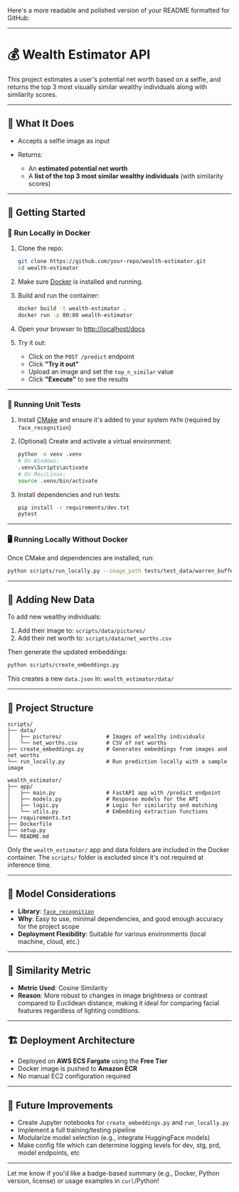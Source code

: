 Here's a more readable and polished version of your README formatted for GitHub:

---

# 💰 Wealth Estimator API

This project estimates a user's potential net worth based on a selfie, and returns the top 3 most visually similar wealthy individuals along with similarity scores.

---

## 📸 What It Does

* Accepts a selfie image as input
* Returns:

  * An **estimated potential net worth**
  * A **list of the top 3 most similar wealthy individuals** (with similarity scores)

---

## 🚀 Getting Started

### 🐳 Run Locally in Docker

1. Clone the repo:

   ```bash
   git clone https://github.com/your-repo/wealth-estimator.git
   cd wealth-estimator
   ```

2. Make sure [Docker](https://www.docker.com/products/docker-desktop/) is installed and running.

3. Build and run the container:

   ```bash
   docker build -t wealth-estimator .
   docker run -p 80:80 wealth-estimator
   ```

4. Open your browser to [http://localhost/docs](http://localhost/docs)

5. Try it out:

   * Click on the `POST /predict` endpoint
   * Click **"Try it out"**
   * Upload an image and set the `top_n_similar` value
   * Click **"Execute"** to see the results

---

### 🧪 Running Unit Tests

1. Install [CMake](https://cmake.org/download/) and ensure it's added to your system `PATH` (required by `face_recognition`)

2. (Optional) Create and activate a virtual environment:

   ```bash
   python -m venv .venv
   # On Windows:
   .venv\Scripts\activate
   # On Mac/Linux:
   source .venv/bin/activate
   ```

3. Install dependencies and run tests:

   ```bash
   pip install -r requirements/dev.txt
   pytest
   ```

---

### 🖥️ Running Locally Without Docker

Once CMake and dependencies are installed, run:

```bash
python scripts/run_locally.py --image_path tests/test_data/warren_buffett.jpg
```

---

## 🧠 Adding New Data

To add new wealthy individuals:

1. Add their image to: `scripts/data/pictures/`
2. Add their net worth to: `scripts/data/net_worths.csv`

Then generate the updated embeddings:

```bash
python scripts/create_embeddings.py
```

This creates a new `data.json` in: `wealth_estimator/data/`

---

## 🧰 Project Structure

```
scripts/
├── data/
│   ├── pictures/              # Images of wealthy individuals
│   └── net_worths.csv         # CSV of net worths
├── create_embeddings.py       # Generates embeddings from images and net worths
└── run_locally.py             # Run prediction locally with a sample image

wealth_estimator/
├── app/
│   ├── main.py                # FastAPI app with /predict endpoint
│   ├── models.py              # Response models for the API
│   ├── logic.py               # Logic for similarity and matching
│   └── utils.py               # Embedding extraction functions
├── requirements.txt
├── Dockerfile
├── setup.py
└── README.md
```

Only the `wealth_estimator/` app and data folders are included in the Docker container. The `scripts/` folder is excluded since it's not required at inference time.

---

## 🤖 Model Considerations

* **Library**: [`face_recognition`](https://github.com/ageitgey/face_recognition)
* **Why**: Easy to use, minimal dependencies, and good enough accuracy for the project scope
* **Deployment Flexibility**: Suitable for various environments (local machine, cloud, etc.)

---

## 📏 Similarity Metric

* **Metric Used**: Cosine Similarity
* **Reason**: More robust to changes in image brightness or contrast compared to Euclidean distance, making it ideal for comparing facial features regardless of lighting conditions.

---

## 🏗️ Deployment Architecture

* Deployed on **AWS ECS Fargate** using the **Free Tier**
* Docker image is pushed to **Amazon ECR**
* No manual EC2 configuration required

---

## 🌱 Future Improvements

* Create Jupyter notebooks for `create_embeddings.py` and `run_locally.py`
* Implement a full training/testing pipeline
* Modularize model selection (e.g., integrate HuggingFace models)
* Make config file which can determine logging levels for dev, stg, prd, model endpoints, etc

---

Let me know if you'd like a badge-based summary (e.g., Docker, Python version, license) or usage examples in `curl`/Python!
